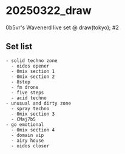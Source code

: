 # 20250322_draw

0b5vr's Wavenerd live set @ draw(tokyo); #2

## Set list

```
- solid techno zone
  - oidos opener
  - 0mix section 1
  - 0mix section 2
  - 8step
  - fm drone
  - five steps
  - acid techno
- unusual and dirty zone
  - spray techno
  - 0mix section 3
  - CMaj7b5
- go emotional
  - 0mix section 4
  - domain vip
  - airy house
  - oidos closer
```

